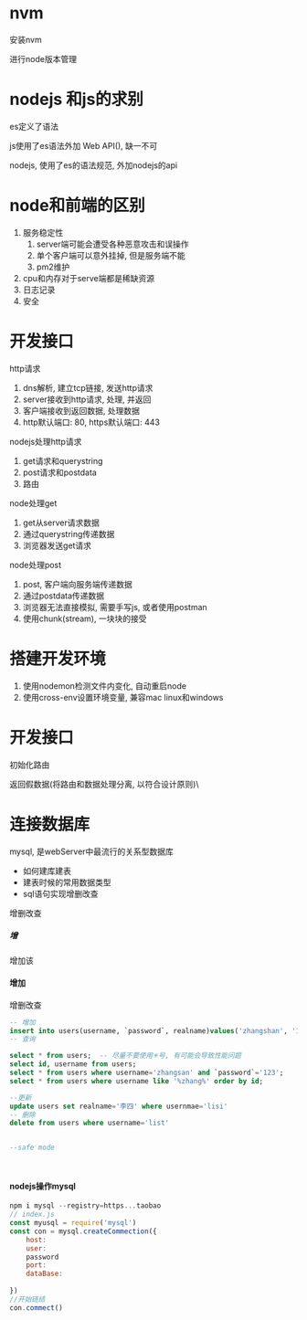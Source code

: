 # nvm

安装nvm

进行node版本管理

# nodejs 和js的求别

es定义了语法

js使用了es语法外加 Web API(), 缺一不可

nodejs, 使用了es的语法规范, 外加nodejs的api

# node和前端的区别

1. 服务稳定性
   1. server端可能会遭受各种恶意攻击和误操作
   2. 单个客户端可以意外挂掉, 但是服务端不能
   3. pm2维护
2. cpu和内存对于serve端都是稀缺资源
3. 日志记录
4. 安全





# 开发接口

http请求

1. dns解析, 建立tcp链接, 发送http请求
2. server接收到http请求, 处理, 并返回
3. 客户端接收到返回数据, 处理数据
4. http默认端口: 80, https默认端口: 443

nodejs处理http请求

1. get请求和querystring
2. post请求和postdata
3. 路由

node处理get

1. get从server请求数据
2. 通过querystring传递数据
3. 浏览器发送get请求

node处理post

1. post, 客户端向服务端传递数据
2. 通过postdata传递数据
3. 浏览器无法直接模拟, 需要手写js, 或者使用postman
4. 使用chunk(stream), 一块块的接受

# 搭建开发环境

1. 使用nodemon检测文件内变化, 自动重启node
2. 使用cross-env设置环境变量, 兼容mac linux和windows



# 开发接口

初始化路由

返回假数据(将路由和数据处理分离, 以符合设计原则)\





# 连接数据库

 mysql, 是webServer中最流行的关系型数据库

* 如何建库建表
* 建表时候的常用数据类型
* sql语句实现增删改查

增删改查

##### 增

增加该

#### 增加

增删改查

```sql
-- 增加
insert into users(username, `password`, realname)values('zhangshan', '123', '张三');
-- 查询

select * from users;  -- 尽量不要使用✳号, 有可能会导致性能问题
select id, username from users;
select * from users where username='zhangsan' and `password`='123'; 
select * from users where username like '%zhang%' order by id;

--更新
update users set realname='李四' where usernmae='lisi'
-- 删除
delete from users where username='list'


--safe mode

 


```



#### nodejs操作mysql

```js
npm i mysql --registry=https...taobao
// index.js
const myusql = require('mysql')
const con = mysql.createCommection({
    host:
    user:
    password
    port:
    dataBase:
    
})
//开始链结
con.commect()
 
```







